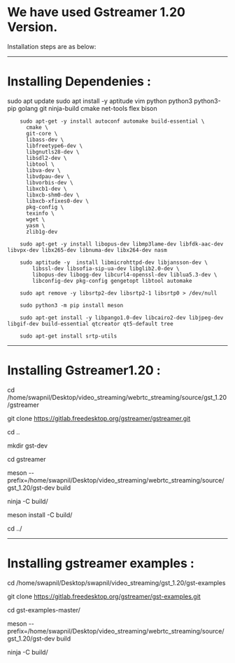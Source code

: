 # We have used Gstreamer 1.20 Version. 

Installation steps are as below: 

--------------------------------------------------------------------------------------------------------------------------------------
# Installing Dependenies :

sudo apt update
        sudo apt install -y aptitude vim python  python3 python3-pip golang git ninja-build cmake net-tools flex bison
	
        sudo apt-get -y install autoconf automake build-essential \
          cmake \
          git-core \
          libass-dev \
          libfreetype6-dev \
          libgnutls28-dev \
          libsdl2-dev \
          libtool \
          libva-dev \
          libvdpau-dev \
          libvorbis-dev \
          libxcb1-dev \
          libxcb-shm0-dev \
          libxcb-xfixes0-dev \
          pkg-config \
          texinfo \
          wget \
          yasm \
          zlib1g-dev
	  
        sudo apt-get -y install libopus-dev libmp3lame-dev libfdk-aac-dev libvpx-dev libx265-dev libnuma-dev libx264-dev nasm
	
        sudo aptitude -y  install libmicrohttpd-dev libjansson-dev \
            libssl-dev libsofia-sip-ua-dev libglib2.0-dev \
            libopus-dev libogg-dev libcurl4-openssl-dev liblua5.3-dev \
            libconfig-dev pkg-config gengetopt libtool automake
	    
        sudo apt remove -y libsrtp2-dev libsrtp2-1 libsrtp0 > /dev/null
	
        sudo python3 -m pip install meson
	
        sudo apt-get install -y libpango1.0-dev libcairo2-dev libjpeg-dev libgif-dev build-essential qtcreator qt5-default tree
	
        sudo apt-get install srtp-utils
	        
---------------------------------------------------------------------------------------------------------------------------------------
# Installing Gstreamer1.20 :

  cd /home/swapnil/Desktop/video_streaming/webrtc_streaming/source/gst_1.20/gstreamer
  
  git clone https://gitlab.freedesktop.org/gstreamer/gstreamer.git
  
  cd ..
  
  mkdir gst-dev
  
  cd gstreamer
  
  meson --prefix=/home/swapnil/Desktop/video_streaming/webrtc_streaming/source/gst_1.20/gst-dev build
  
  ninja -C build/
  
  meson install -C build/
  
  cd ../
  
  ---------------------------------------------------------------------------------------------------------------------------------------
# Installing gstreamer examples :
  
  cd /home/swapnil/Desktop/swapnil/video_streaming/gst_1.20/gst-examples
  
  git clone https://gitlab.freedesktop.org/gstreamer/gst-examples.git
  
  cd gst-examples-master/
  
  meson --prefix=/home/swapnil/Desktop/video_streaming/webrtc_streaming/source/gst_1.20/gst-dev build
  
  ninja -C build/
  

